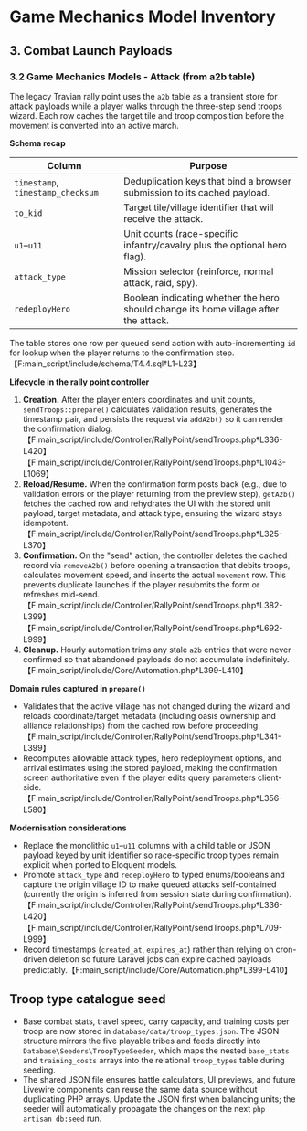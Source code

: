 # Game Mechanics Model Inventory

## 3. Combat Launch Payloads

### 3.2 Game Mechanics Models - Attack (from a2b table)
The legacy Travian rally point uses the `a2b` table as a transient store for attack payloads while a player walks through the
three-step send troops wizard. Each row caches the target tile and troop composition before the movement is converted into an
active march.

**Schema recap**

| Column | Purpose |
| --- | --- |
| `timestamp`, `timestamp_checksum` | Deduplication keys that bind a browser submission to its cached payload. |
| `to_kid` | Target tile/village identifier that will receive the attack. |
| `u1`–`u11` | Unit counts (race-specific infantry/cavalry plus the optional hero flag). |
| `attack_type` | Mission selector (reinforce, normal attack, raid, spy). |
| `redeployHero` | Boolean indicating whether the hero should change its home village after the attack. |

The table stores one row per queued send action with auto-incrementing `id` for lookup when the player returns to the
confirmation step.【F:main_script/include/schema/T4.4.sql†L1-L23】

**Lifecycle in the rally point controller**

1. **Creation.** After the player enters coordinates and unit counts, `sendTroops::prepare()` calculates validation results,
   generates the timestamp pair, and persists the request via `addA2b()` so it can render the confirmation dialog.【F:main_script/include/Controller/RallyPoint/sendTroops.php†L336-L420】【F:main_script/include/Controller/RallyPoint/sendTroops.php†L1043-L1069】
2. **Reload/Resume.** When the confirmation form posts back (e.g., due to validation errors or the player returning from the
   preview step), `getA2b()` fetches the cached row and rehydrates the UI with the stored unit payload, target metadata, and
   attack type, ensuring the wizard stays idempotent.【F:main_script/include/Controller/RallyPoint/sendTroops.php†L325-L370】
3. **Confirmation.** On the "send" action, the controller deletes the cached record via `removeA2b()` before opening a
   transaction that debits troops, calculates movement speed, and inserts the actual `movement` row. This prevents duplicate
   launches if the player resubmits the form or refreshes mid-send.【F:main_script/include/Controller/RallyPoint/sendTroops.php†L382-L399】【F:main_script/include/Controller/RallyPoint/sendTroops.php†L692-L999】
4. **Cleanup.** Hourly automation trims any stale `a2b` entries that were never confirmed so that abandoned payloads do not
   accumulate indefinitely.【F:main_script/include/Core/Automation.php†L399-L410】

**Domain rules captured in `prepare()`**

- Validates that the active village has not changed during the wizard and reloads coordinate/target metadata (including oasis
  ownership and alliance relationships) from the cached row before proceeding.【F:main_script/include/Controller/RallyPoint/sendTroops.php†L341-L399】
- Recomputes allowable attack types, hero redeployment options, and arrival estimates using the stored payload, making the
  confirmation screen authoritative even if the player edits query parameters client-side.【F:main_script/include/Controller/RallyPoint/sendTroops.php†L356-L580】

**Modernisation considerations**

- Replace the monolithic `u1`–`u11` columns with a child table or JSON payload keyed by unit identifier so race-specific troop
  types remain explicit when ported to Eloquent models.
- Promote `attack_type` and `redeployHero` to typed enums/booleans and capture the origin village ID to make queued attacks
  self-contained (currently the origin is inferred from session state during confirmation).【F:main_script/include/Controller/RallyPoint/sendTroops.php†L336-L420】【F:main_script/include/Controller/RallyPoint/sendTroops.php†L709-L999】
- Record timestamps (`created_at`, `expires_at`) rather than relying on cron-driven deletion so future Laravel jobs can expire
  cached payloads predictably.【F:main_script/include/Core/Automation.php†L399-L410】

## Troop type catalogue seed

- Base combat stats, travel speed, carry capacity, and training costs per troop are now stored in `database/data/troop_types.json`. The JSON structure mirrors the five playable tribes and feeds directly into `Database\Seeders\TroopTypeSeeder`, which maps the nested `base_stats` and `training_costs` arrays into the relational `troop_types` table during seeding.
- The shared JSON file ensures battle calculators, UI previews, and future Livewire components can reuse the same data source without duplicating PHP arrays. Update the JSON first when balancing units; the seeder will automatically propagate the changes on the next `php artisan db:seed` run.
